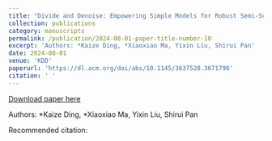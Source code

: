 ```yaml
---
title: "Divide and Denoise: Empowering Simple Models for Robust Semi-Supervised Node Classification against Label Noise"
collection: publications
category: manuscripts
permalink: /publication/2024-08-01-paper-title-number-10
excerpt: 'Authors: *Kaize Ding, *Xiaoxiao Ma, Yixin Liu, Shirui Pan'
date: 2024-08-01
venue: 'KDD'
paperurl: 'https://dl.acm.org/doi/abs/10.1145/3637528.3671798'
citation: ' '
---
```


<a href='https://dl.acm.org/doi/abs/10.1145/3637528.3671798'>Download paper here</a>

Authors: *Kaize Ding, *Xiaoxiao Ma, Yixin Liu, Shirui Pan

Recommended citation:  